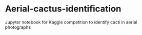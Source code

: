 # Aerial-cactus-identification
Jupyter notebook for Kaggle competition to identify cacti in aerial photographs
